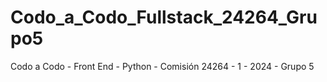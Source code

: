 # Codo_a_Codo_Fullstack_24264_Grupo5
Codo a Codo - Front End - Python - Comisión 24264 - 1 - 2024 - Grupo 5
